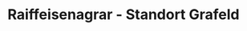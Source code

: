 ---
title: "Raiffeisenagrar - Standort Grafeld"
url: /berge/raiffeisenagrar-standort-grafeld/
shop: Landwirtschaftlich
---